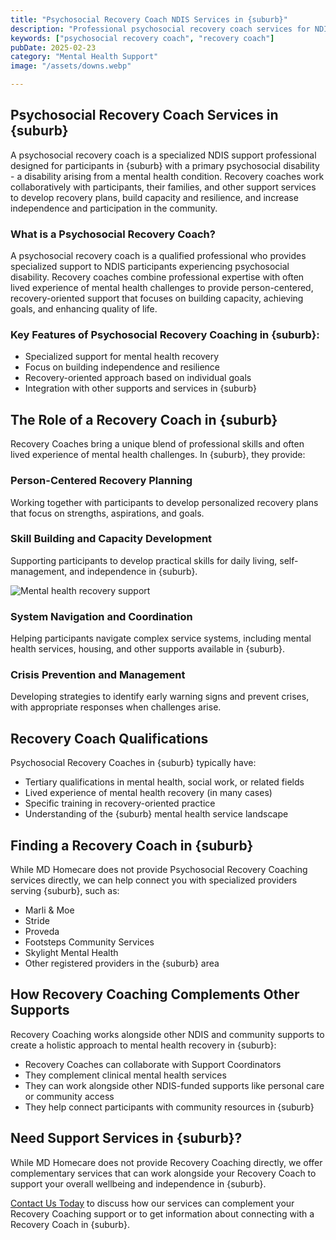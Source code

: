 ```yaml
---
title: "Psychosocial Recovery Coach NDIS Services in {suburb}"
description: "Professional psychosocial recovery coach services for NDIS participants in {suburb}. Specialized recovery coaching for mental health recovery, building independence and community participation."
keywords: ["psychosocial recovery coach", "recovery coach"]
pubDate: 2025-02-23
category: "Mental Health Support"
image: "/assets/downs.webp"

---
```


## Psychosocial Recovery Coach Services in {suburb}

A psychosocial recovery coach is a specialized NDIS support professional designed for participants in {suburb} with a primary psychosocial disability - a disability arising from a mental health condition. Recovery coaches work collaboratively with participants, their families, and other support services to develop recovery plans, build capacity and resilience, and increase independence and participation in the community.

### What is a Psychosocial Recovery Coach?

A psychosocial recovery coach is a qualified professional who provides specialized support to NDIS participants experiencing psychosocial disability. Recovery coaches combine professional expertise with often lived experience of mental health challenges to provide person-centered, recovery-oriented support that focuses on building capacity, achieving goals, and enhancing quality of life.

### Key Features of Psychosocial Recovery Coaching in {suburb}:

- Specialized support for mental health recovery
- Focus on building independence and resilience
- Recovery-oriented approach based on individual goals
- Integration with other supports and services in {suburb}

## The Role of a Recovery Coach in {suburb}

Recovery Coaches bring a unique blend of professional skills and often lived experience of mental health challenges. In {suburb}, they provide:

### Person-Centered Recovery Planning

Working together with participants to develop personalized recovery plans that focus on strengths, aspirations, and goals.

### Skill Building and Capacity Development

Supporting participants to develop practical skills for daily living, self-management, and independence in {suburb}.

![Mental health recovery support](/assets/downs.webp)

### System Navigation and Coordination

Helping participants navigate complex service systems, including mental health services, housing, and other supports available in {suburb}.

### Crisis Prevention and Management

Developing strategies to identify early warning signs and prevent crises, with appropriate responses when challenges arise.

## Recovery Coach Qualifications

Psychosocial Recovery Coaches in {suburb} typically have:

- Tertiary qualifications in mental health, social work, or related fields
- Lived experience of mental health recovery (in many cases)
- Specific training in recovery-oriented practice
- Understanding of the {suburb} mental health service landscape

## Finding a Recovery Coach in {suburb}

While MD Homecare does not provide Psychosocial Recovery Coaching services directly, we can help connect you with specialized providers serving {suburb}, such as:

- Marli & Moe
- Stride
- Proveda
- Footsteps Community Services
- Skylight Mental Health
- Other registered providers in the {suburb} area

## How Recovery Coaching Complements Other Supports

Recovery Coaching works alongside other NDIS and community supports to create a holistic approach to mental health recovery in {suburb}:

- Recovery Coaches can collaborate with Support Coordinators
- They complement clinical mental health services
- They can work alongside other NDIS-funded supports like personal care or community access
- They help connect participants with community resources in {suburb}

## Need Support Services in {suburb}?

While MD Homecare does not provide Recovery Coaching directly, we offer complementary services that can work alongside your Recovery Coach to support your overall wellbeing and independence in {suburb}.

[Contact Us Today](/contact) to discuss how our services can complement your Recovery Coaching support or to get information about connecting with a Recovery Coach in {suburb}. 